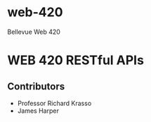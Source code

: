 # web-420
 Bellevue Web 420

# WEB 420 RESTful APIs

## Contributors
* Professor Richard Krasso
* James Harper